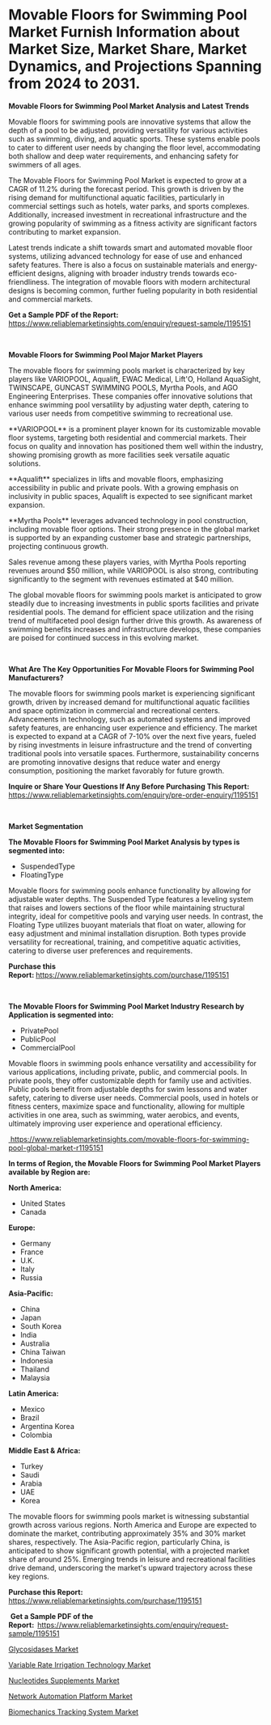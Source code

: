 <p><h1>Movable Floors for Swimming Pool Market Furnish Information about Market Size, Market Share, Market Dynamics, and Projections Spanning from 2024 to 2031.</h1></p><p><strong>Movable Floors for Swimming Pool Market Analysis and Latest Trends</strong></p>
<p><p>Movable floors for swimming pools are innovative systems that allow the depth of a pool to be adjusted, providing versatility for various activities such as swimming, diving, and aquatic sports. These systems enable pools to cater to different user needs by changing the floor level, accommodating both shallow and deep water requirements, and enhancing safety for swimmers of all ages.</p><p>The Movable Floors for Swimming Pool Market is expected to grow at a CAGR of 11.2% during the forecast period. This growth is driven by the rising demand for multifunctional aquatic facilities, particularly in commercial settings such as hotels, water parks, and sports complexes. Additionally, increased investment in recreational infrastructure and the growing popularity of swimming as a fitness activity are significant factors contributing to market expansion.</p><p>Latest trends indicate a shift towards smart and automated movable floor systems, utilizing advanced technology for ease of use and enhanced safety features. There is also a focus on sustainable materials and energy-efficient designs, aligning with broader industry trends towards eco-friendliness. The integration of movable floors with modern architectural designs is becoming common, further fueling popularity in both residential and commercial markets.</p></p>
<p><strong>Get a Sample PDF of the Report:&nbsp;</strong> <a href="https://www.reliablemarketinsights.com/enquiry/request-sample/1195151?utm_campaign=1512&utm_medium=2&utm_source=Github&utm_content=ia&utm_term=06122024&utm_id=movable-floors-for-swimming-pool">https://www.reliablemarketinsights.com/enquiry/request-sample/1195151</a></p>
<p>&nbsp;</p>
<p><strong>Movable Floors for Swimming Pool Major Market Players</strong></p>
<p><p>The movable floors for swimming pools market is characterized by key players like VARIOPOOL, Aqualift, EWAC Medical, Lift'O, Holland AquaSight, TWINSCAPE, GUNCAST SWIMMING POOLS, Myrtha Pools, and AGO Engineering Enterprises. These companies offer innovative solutions that enhance swimming pool versatility by adjusting water depth, catering to various user needs from competitive swimming to recreational use.</p><p>**VARIOPOOL** is a prominent player known for its customizable movable floor systems, targeting both residential and commercial markets. Their focus on quality and innovation has positioned them well within the industry, showing promising growth as more facilities seek versatile aquatic solutions. </p><p>**Aqualift** specializes in lifts and movable floors, emphasizing accessibility in public and private pools. With a growing emphasis on inclusivity in public spaces, Aqualift is expected to see significant market expansion.</p><p>**Myrtha Pools** leverages advanced technology in pool construction, including movable floor options. Their strong presence in the global market is supported by an expanding customer base and strategic partnerships, projecting continuous growth.</p><p>Sales revenue among these players varies, with Myrtha Pools reporting revenues around $50 million, while VARIOPOOL is also strong, contributing significantly to the segment with revenues estimated at $40 million. </p><p>The global movable floors for swimming pools market is anticipated to grow steadily due to increasing investments in public sports facilities and private residential pools. The demand for efficient space utilization and the rising trend of multifaceted pool design further drive this growth. As awareness of swimming benefits increases and infrastructure develops, these companies are poised for continued success in this evolving market.</p></p>
<p>&nbsp;</p>
<p><strong>What Are The Key Opportunities For Movable Floors for Swimming Pool Manufacturers?</strong></p>
<p><p>The movable floors for swimming pools market is experiencing significant growth, driven by increased demand for multifunctional aquatic facilities and space optimization in commercial and recreational centers. Advancements in technology, such as automated systems and improved safety features, are enhancing user experience and efficiency. The market is expected to expand at a CAGR of 7-10% over the next five years, fueled by rising investments in leisure infrastructure and the trend of converting traditional pools into versatile spaces. Furthermore, sustainability concerns are promoting innovative designs that reduce water and energy consumption, positioning the market favorably for future growth.</p></p>
<p><strong>Inquire or Share Your Questions If Any Before Purchasing This Report:</strong> <a href="https://www.reliablemarketinsights.com/enquiry/pre-order-enquiry/1195151?utm_campaign=1512&utm_medium=2&utm_source=Github&utm_content=ia&utm_term=06122024&utm_id=movable-floors-for-swimming-pool">https://www.reliablemarketinsights.com/enquiry/pre-order-enquiry/1195151</a></p>
<p>&nbsp;</p>
<p><strong>Market Segmentation</strong></p>
<p><strong>The Movable Floors for Swimming Pool Market Analysis by types is segmented into:</strong></p>
<p><ul><li>SuspendedType</li><li>FloatingType</li></ul></p>
<p><p>Movable floors for swimming pools enhance functionality by allowing for adjustable water depths. The Suspended Type features a leveling system that raises and lowers sections of the floor while maintaining structural integrity, ideal for competitive pools and varying user needs. In contrast, the Floating Type utilizes buoyant materials that float on water, allowing for easy adjustment and minimal installation disruption. Both types provide versatility for recreational, training, and competitive aquatic activities, catering to diverse user preferences and requirements.</p></p>
<p><strong>Purchase this Report:&nbsp;</strong><a href="https://www.reliablemarketinsights.com/purchase/1195151?utm_campaign=1512&utm_medium=2&utm_source=Github&utm_content=ia&utm_term=06122024&utm_id=movable-floors-for-swimming-pool">https://www.reliablemarketinsights.com/purchase/1195151</a></p>
<p>&nbsp;</p>
<p><strong>The Movable Floors for Swimming Pool Market Industry Research by Application is segmented into:</strong></p>
<p><ul><li>PrivatePool</li><li>PublicPool</li><li>CommercialPool</li></ul></p>
<p><p>Movable floors in swimming pools enhance versatility and accessibility for various applications, including private, public, and commercial pools. In private pools, they offer customizable depth for family use and activities. Public pools benefit from adjustable depths for swim lessons and water safety, catering to diverse user needs. Commercial pools, used in hotels or fitness centers, maximize space and functionality, allowing for multiple activities in one area, such as swimming, water aerobics, and events, ultimately improving user experience and operational efficiency.</p></p>
<p><a href="https://www.reliablemarketinsights.com/movable-floors-for-swimming-pool-global-market-r1195151?utm_campaign=1512&utm_medium=2&utm_source=Github&utm_content=ia&utm_term=06122024&utm_id=movable-floors-for-swimming-pool">&nbsp;https://www.reliablemarketinsights.com/movable-floors-for-swimming-pool-global-market-r1195151</a></p>
<p><strong>In terms of Region, the Movable Floors for Swimming Pool Market Players available by Region are:</strong></p>
<p>
    <p> <strong> North America: </strong>
        <ul>
            <li>United States</li>
            <li>Canada</li>
        </ul>
        </p> 
    <p> <strong> Europe: </strong>
        <ul>
            <li>Germany</li>
            <li>France</li>
            <li>U.K.</li>
            <li>Italy</li>
            <li>Russia</li>
        </ul>
        </p> 
    <p> <strong> Asia-Pacific: </strong>
        <ul>
            <li>China</li>
            <li>Japan</li>
            <li>South Korea</li>
            <li>India</li>
            <li>Australia</li>
            <li>China Taiwan</li>
            <li>Indonesia</li>
            <li>Thailand</li>
            <li>Malaysia</li>
        </ul>
        </p> 
    <p> <strong> Latin America: </strong>
        <ul>
            <li>Mexico</li>
            <li>Brazil</li>
            <li>Argentina Korea</li>
            <li>Colombia</li>
        </ul>
        </p> 
    <p> <strong> Middle East & Africa: </strong>
        <ul>
            <li>Turkey</li>
            <li>Saudi</li>
            <li>Arabia</li>
            <li>UAE</li>
            <li>Korea</li>
        </ul>
    </p>
    </p>
<p><p>The movable floors for swimming pools market is witnessing substantial growth across various regions. North America and Europe are expected to dominate the market, contributing approximately 35% and 30% market shares, respectively. The Asia-Pacific region, particularly China, is anticipated to show significant growth potential, with a projected market share of around 25%. Emerging trends in leisure and recreational facilities drive demand, underscoring the market's upward trajectory across these key regions.</p></p>
<p><strong>Purchase this Report: </strong><a href="https://www.reliablemarketinsights.com/purchase/1195151?utm_campaign=1512&utm_medium=2&utm_source=Github&utm_content=ia&utm_term=06122024&utm_id=movable-floors-for-swimming-pool">https://www.reliablemarketinsights.com/purchase/1195151</a></p>
<p>&nbsp;<strong>Get a Sample PDF of the Report:&nbsp;&nbsp;</strong><a href="https://www.reliablemarketinsights.com/enquiry/request-sample/1195151?utm_campaign=1512&utm_medium=2&utm_source=Github&utm_content=ia&utm_term=06122024&utm_id=movable-floors-for-swimming-pool">https://www.reliablemarketinsights.com/enquiry/request-sample/1195151</a></p>
<p><strong></strong></p>
<p><p><a href="https://www.linkedin.com/pulse/compreh-proposis-fbaif?utm_campaign=1512&utm_medium=2&utm_source=Github&utm_content=ia&utm_term=06122024&utm_id=movable-floors-for-swimming-pool">Glycosidases Market</a></p><p><a href="https://www.linkedin.com/pulse/compreh-proposis-fbaif?utm_campaign=1512&utm_medium=2&utm_source=Github&utm_content=ia&utm_term=06122024&utm_id=movable-floors-for-swimming-pool">Variable Rate Irrigation Technology Market</a></p><p><a href="https://www.linkedin.com/pulse/nucleotides-supplements-market-forecast-key-factors-boosting-tlhle?utm_campaign=1512&utm_medium=2&utm_source=Github&utm_content=ia&utm_term=06122024&utm_id=movable-floors-for-swimming-pool">Nucleotides Supplements Market</a></p><p><a href="https://issuu.com/reportprime-2/docs/network-automation-platform-market-size-2030.pptx?utm_campaign=1512&utm_medium=2&utm_source=Github&utm_content=ia&utm_term=06122024&utm_id=movable-floors-for-swimming-pool">Network Automation Platform Market</a></p><p><a href="https://issuu.com/reportprime-2/docs/biomechanics-tracking-system-market-size-2030.pptx?utm_campaign=1512&utm_medium=2&utm_source=Github&utm_content=ia&utm_term=06122024&utm_id=movable-floors-for-swimming-pool">Biomechanics Tracking System Market</a></p></p>